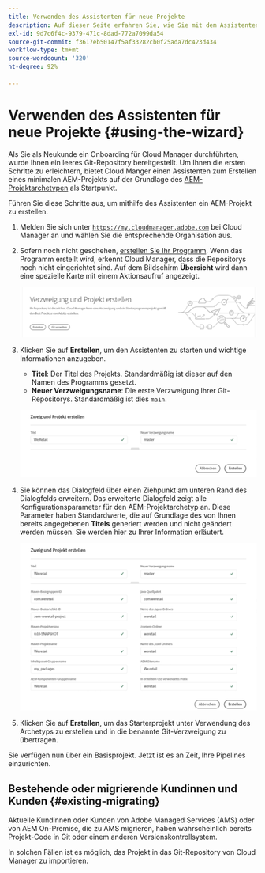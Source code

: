 ```yaml
---
title: Verwenden des Assistenten für neue Projekte
description: Auf dieser Seite erfahren Sie, wie Sie mit dem Assistenten ein AEM-Anwendungsprojekt erstellen.
exl-id: 9d7c6f4c-9379-471c-8dad-772a7099da54
source-git-commit: f3617eb50147f5af33282cb0f25ada7dc423d434
workflow-type: tm+mt
source-wordcount: '320'
ht-degree: 92%

---
```



# Verwenden des Assistenten für neue Projekte {#using-the-wizard}

Als Sie als Neukunde ein Onboarding für Cloud Manager durchführten, wurde Ihnen ein leeres Git-Repository bereitgestellt. Um Ihnen die ersten Schritte zu erleichtern, bietet Cloud Manger einen Assistenten zum Erstellen eines minimalen AEM-Projekts auf der Grundlage des [AEM-Projektarchetypen](https://github.com/adobe/aem-project-archetype) als Startpunkt.

Führen Sie diese Schritte aus, um mithilfe des Assistenten ein AEM-Projekt zu erstellen.

1. Melden Sie sich unter [`https://my.cloudmanager.adobe.com`](https://my.cloudmanager.adobe.com) bei Cloud Manager an und wählen Sie die entsprechende Organisation aus.

1. Sofern noch nicht geschehen, [erstellen Sie Ihr Programm](program-setup.md). Wenn das Programm erstellt wird, erkennt Cloud Manager, dass die Repositorys noch nicht eingerichtet sind. Auf dem Bildschirm **Übersicht** wird dann eine spezielle Karte mit einem Aktionsaufruf angezeigt.

   ![Erstellen des Projekt-CTA](/help/assets/image2018-10-3_14-29-44.png)

1. Klicken Sie auf **Erstellen**, um den Assistenten zu starten und wichtige Informationen anzugeben.

   * **Titel**: Der Titel des Projekts. Standardmäßig ist dieser auf den Namen des Programms gesetzt.
   * **Neuer Verzweigungsname**: Die erste Verzweigung Ihrer Git-Repositorys. Standardmäßig ist dies `main`.

   ![Projektwerte](/help/assets/screen_shot_2018-10-08at55825am.png)

1. Sie können das Dialogfeld über einen Ziehpunkt am unteren Rand des Dialogfelds erweitern. Das erweiterte Dialogfeld zeigt alle Konfigurationsparameter für den AEM-Projektarchetyp an. Diese Parameter haben Standardwerte, die auf Grundlage des von Ihnen bereits angegebenen **Titels** generiert werden und nicht geändert werden müssen. Sie werden hier zu Ihrer Information erläutert.

   ![Detaillierte Archetypparameter](/help/assets/screen_shot_2018-10-08at60032am.png)

1. Klicken Sie auf **Erstellen**, um das Starterprojekt unter Verwendung des Archetyps zu erstellen und in die benannte Git-Verzweigung zu übertragen.

Sie verfügen nun über ein Basisprojekt. Jetzt ist es an Zeit, Ihre Pipelines einzurichten.

## Bestehende oder migrierende Kundinnen und Kunden {#existing-migrating}

Aktuelle Kundinnen oder Kunden von Adobe Managed Services (AMS) oder von AEM On-Premise, die zu AMS migrieren, haben wahrscheinlich bereits Projekt-Code in Git oder einem anderen Versionskontrollsystem.

In solchen Fällen ist es möglich, das Projekt in das Git-Repository von Cloud Manager zu importieren.
